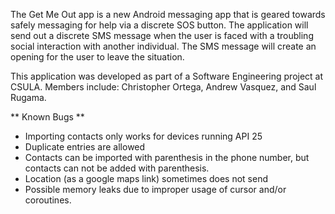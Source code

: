 The Get Me Out app is a new Android messaging app that is geared towards safely messaging for help via a discrete SOS button. The application will send out a discrete SMS message when the user is faced with a troubling social interaction with another individual. The SMS message will create an opening for the user to leave the situation.

This application was developed as part of a Software Engineering project at CSULA.
Members include: Christopher Ortega, Andrew Vasquez, and Saul Rugama.

** Known Bugs **
- Importing contacts only works for devices running API 25
- Duplicate entries are allowed
- Contacts can be imported with parenthesis in the phone number, but contacts can not be added with parenthesis.
- Location (as a google maps link) sometimes does not send
- Possible memory leaks due to improper usage of cursor and/or coroutines.
